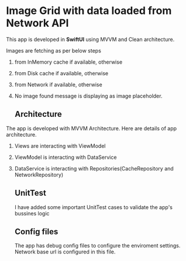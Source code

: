 # Image Grid with data loaded from Network API
This app is developed in **SwiftUI** using MVVM and Clean architecture. 

Images are fetching as per below steps
1. from InMemory cache if available, otherwise
2. from Disk cache if available, otherwise
3. from Network if available, otherwise
4. No image found message is displaying as image placeholder.

   ## Architecture
The app is developed with MVVM Architecture. Here are details of app architecture. 
1. Views are interacting with ViewModel
2. ViewModel is interacting with DataService
3. DataService is interacting with Repositories(CacheRepository and NetworkRepository)

   ## UnitTest
   I have added some important UnitTest cases to validate the app's bussines logic

   ## Config files
   The app has debug config files to configure the enviroment settings.
   Network base url is configured in this file. 

